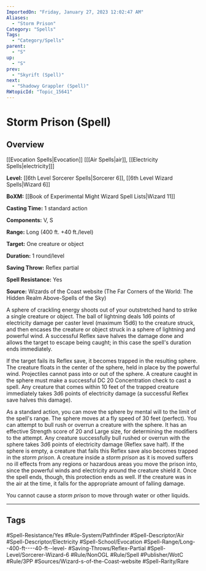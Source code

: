 ```yaml
---
ImportedOn: "Friday, January 27, 2023 12:02:47 AM"
Aliases:
  - "Storm Prison"
Category: "Spells"
Tags:
  - "Category/Spells"
parent:
  - "S"
up:
  - "S"
prev:
  - "Skyrift (Spell)"
next:
  - "Shadowy Grappler (Spell)"
RWtopicId: "Topic_15641"
---
```

# Storm Prison (Spell)
## Overview
[[Evocation Spells|Evocation]] \[[[Air Spells|air]], [[Electricity Spells|electricity]]]

**Level:** [[6th Level Sorcerer Spells|Sorcerer 6]], [[6th Level Wizard Spells|Wizard 6]]

**BoXM:** [[Book of Experimental Might Wizard Spell Lists|Wizard 11]]

**Casting Time:** 1 standard action

**Components:** V, S

**Range:** Long (400 ft. +40 ft./level)

**Target:** One creature or object

**Duration:** 1 round/level

**Saving Throw:** Reflex partial

**Spell Resistance:** Yes

**Source:** Wizards of the Coast website (The Far Corners of the World: The Hidden Realm Above-Spells of the Sky)

A sphere of crackling energy shoots out of your outstretched hand to strike a single creature or object. The ball of lightning deals 1d6 points of electricity damage per caster level (maximum 15d6) to the creature struck, and then encases the creature or object struck in a sphere of lightning and powerful wind. A successful Reflex save halves the damage done and allows the target to escape being caught; in this case the spell's duration ends immediately.

If the target fails its Reflex save, it becomes trapped in the resulting sphere. The creature floats in the center of the sphere, held in place by the powerful wind. Projectiles cannot pass into or out of the sphere. A creature caught in the sphere must make a successful DC 20 Concentration check to cast a spell. Any creature that comes within 10 feet of the trapped creature immediately takes 3d6 points of electricity damage (a successful Reflex save halves this damage).

As a standard action, you can move the sphere by mental will to the limit of the spell's range. The sphere moves at a fly speed of 30 feet (perfect). You can attempt to bull rush or overrun a creature with the sphere. It has an effective Strength score of 20 and Large size, for determining the modifiers to the attempt. Any creature successfully bull rushed or overrun with the sphere takes 3d6 points of electricity damage (Reflex save half). If the sphere is empty, a creature that fails this Reflex save also becomes trapped in the *storm prison*. A creature inside a *storm prison* as it is moved suffers no ill effects from any regions or hazardous areas you move the prison into, since the powerful winds and electricity around the creature shield it. Once the spell ends, though, this protection ends as well. If the creature was in the air at the time, it falls for the appropriate amount of falling damage.

You cannot cause a *storm prison* to move through water or other liquids.


---
## Tags
#Spell-Resistance/Yes #Rule-System/Pathfinder #Spell-Descriptor/Air #Spell-Descriptor/Electricity #Spell-School/Evocation #Spell-Range/Long--400-ft----40-ft--level- #Saving-Throws/Reflex-Partial #Spell-Level/Sorcerer-Wizard-6 #Rule/NonOGL #Rule/Spell #Publisher/WotC #Rule/3PP #Sources/Wizard-s-of-the-Coast-website #Spell-Rarity/Rare

